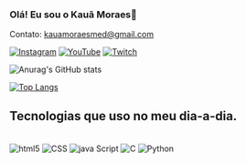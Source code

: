 
### Olá! Eu sou o Kauã Moraes🙏
Contato: kauamoraesmed@gmail.com

[![Instagram](https://img.shields.io/badge/Instagram-E4405F?style=for-the-badge&logo=instagram&logoColor=white/)](https://www.instagram.com/kkaua.png)
[![YouTube](https://img.shields.io/badge/YouTube-FF0000?style=for-the-badge&logo=youtube&logoColor=white/)](https://www.youtube.com/@kaw4134)
[![Twitch](https://img.shields.io/badge/Twitch-9146FF?style=for-the-badge&logo=twitch&logoColor=white/)](https://www.twitch.tv/rataovlr)

![Anurag's GitHub stats](https://github-readme-stats.vercel.app/api?username=rataovlr&show_icons=true&theme=dracula)

[![Top Langs](https://github-readme-stats.vercel.app/api/top-langs/?username=rataovlr)](https://github.com/anuraghazra/github-readme-stats)

## Tecnologias que uso no meu dia-a-dia.

<div style="display: inline_block"><br/>
  <img align="center" alt="html5" src="https://img.shields.io/badge/HTML-239120?style=for-the-badge&logo=html5&logoColor=white"/>
  <img align="center" alt="CSS" src="https://img.shields.io/badge/CSS-239120?&style=for-the-badge&logo=css3&logoColor=white"/>
  <img align="center" alt="java Script" src="https://img.shields.io/badge/JavaScript-F7DF1E?style=for-the-badge&logo=javascript&logoColor=black"/>
  <img align="center" alt="C" src="https://img.shields.io/badge/C-00599C?style=for-the-badge&logo=c&logoColor=white"/>
  <img align="center" alt="Python" src="https://img.shields.io/badge/Python-14354C?style=for-the-badge&logo=python&logoColor=white"/>
</div>

